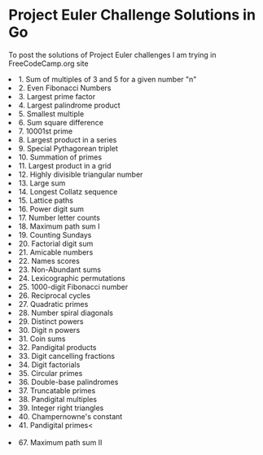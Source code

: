 # Project Euler Challenge Solutions in Go
To post the solutions of Project Euler challenges I am trying in FreeCodeCamp.org site

<td>
  <li>1. Sum of multiples of 3 and 5 for a given number "n"</li>
  <li>2. Even Fibonacci Numbers</li>
  <li>3. Largest prime factor</li>
  <li>4. Largest palindrome product</li>
  <li>5. Smallest multiple</li>
  <li>6. Sum square difference</li>
  <li>7. 10001st prime</li>
  <li>8. Largest product in a series</li>
  <li>9. Special Pythagorean triplet</li>
  <li>10. Summation of primes</li>
  <li>11. Largest product in a grid</li>
  <li>12. Highly divisible triangular number</li>
  <li>13. Large sum</li>
  <li>14. Longest Collatz sequence</li>
  <li>15. Lattice paths</li>
  <li>16. Power digit sum</li>
  <li>17. Number letter counts</li>
  <li>18. Maximum path sum I</li>
  <li>19. Counting Sundays</li>
  <li>20. Factorial digit sum</li>
  <li>21. Amicable numbers</li>
  <li>22. Names scores</li>
  <li>23. Non-Abundant sums</li>
  <li>24. Lexicographic permutations</li>
  <li>25. 1000-digit Fibonacci number</li>
  <li>26. Reciprocal cycles</li>
  <li>27. Quadratic primes</li>
  <li>28. Number spiral diagonals</li>
  <li>29. Distinct powers</li>
  <li>30. Digit n powers</li>
  <li>31. Coin sums</li>
  <li>32. Pandigital products</li>
  <li>33. Digit cancelling fractions</li>
  <li>34. Digit factorials</li>
  <li>35. Circular primes</li>
  <li>36. Double-base palindromes</li>
  <li>37. Truncatable primes</li>
  <li>38. Pandigital multiples</li>
  <li>39. Integer right triangles</li>
  <li>40. Champernowne's constant</li>
  <li>41. Pandigital primes<</li>

   <br/>
   <li>67. Maximum path sum II</li>
</td>
